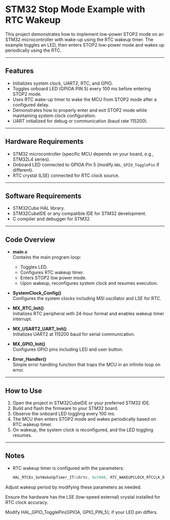 # STM32 Stop Mode Example with RTC Wakeup

This project demonstrates how to implement low-power STOP2 mode on an STM32 microcontroller with wake-up using the RTC wakeup timer. The example toggles an LED, then enters STOP2 low-power mode and wakes up periodically using the RTC.

---

## Features

- Initializes system clock, UART2, RTC, and GPIO.
- Toggles onboard LED (GPIOA PIN 5) every 100 ms before entering STOP2 mode.
- Uses RTC wake-up timer to wake the MCU from STOP2 mode after a configured delay.
- Demonstrates how to properly enter and exit STOP2 mode while maintaining system clock configuration.
- UART initialized for debug or communication (baud rate 115200).

---

## Hardware Requirements

- STM32 microcontroller (specific MCU depends on your board, e.g., STM32L4 series).
- Onboard LED connected to GPIOA Pin 5 (modify `HAL_GPIO_TogglePin` if different).
- RTC crystal (LSE) connected for RTC clock source.

---

## Software Requirements

- STM32Cube HAL library.
- STM32CubeIDE or any compatible IDE for STM32 development.
- C compiler and debugger for STM32.

---

## Code Overview

- **main.c**  
  Contains the main program loop:
  - Toggles LED.
  - Configures RTC wakeup timer.
  - Enters STOP2 low power mode.
  - Upon wakeup, reconfigures system clock and resumes execution.

- **SystemClock_Config()**  
  Configures the system clocks including MSI oscillator and LSE for RTC.

- **MX_RTC_Init()**  
  Initializes RTC peripheral with 24-hour format and enables wakeup timer interrupt.

- **MX_USART2_UART_Init()**  
  Initializes UART2 at 115200 baud for serial communication.

- **MX_GPIO_Init()**  
  Configures GPIO pins including LED and user button.

- **Error_Handler()**  
  Simple error handling function that traps the MCU in an infinite loop on error.

---

## How to Use

1. Open the project in STM32CubeIDE or your preferred STM32 IDE.
2. Build and flash the firmware to your STM32 board.
3. Observe the onboard LED toggling every 100 ms.
4. The MCU then enters STOP2 mode and wakes periodically based on RTC wakeup timer.
5. On wakeup, the system clock is reconfigured, and the LED toggling resumes.

---

## Notes

- RTC wakeup timer is configured with the parameters:
  ```c
  HAL_RTCEx_SetWakeUpTimer_IT(&hrtc, 0x500B, RTC_WAKEUPCLOCK_RTCCLK_DIV16);

Adjust wakeup period by modifying these parameters as needed.

Ensure the hardware has the LSE (low-speed external) crystal installed for RTC clock accuracy.

Modify HAL_GPIO_TogglePin(GPIOA, GPIO_PIN_5); if your LED pin differs.


